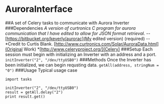 AuroraInterface
======
##A set of Celery tasks to communicate with Aurora Inverter
###Dependencies
*A version of curtronics C program for aurora communication that I have edited to allow for JSON format retrieval.
--*[https://bitbucket.org/keverly/aurorac](My edited version) (required)
--*Credit to Curtis Blank. [http://www.curtronics.com/Solar/AuroraData.html](Original Work)
*[http://www.celeryproject.org/](Celery)
###Setup
Each session must begin with initializing an Inverter with an address and a port.
``` initInverter("2", "/dev/ttyUSB0") ```
###Methods
Once the Inverter has been initialized, we can begin requsting data.
```getAll(address, stringNum = "0")```
###Usage
Typical usage case
```
import tasks

initInverter("2", "/dev/ttyUSB0")
result = getAll.delay("2")
print result.get()
```